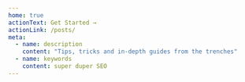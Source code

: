 ```yaml
---
home: true
actionText: Get Started →
actionLink: /posts/
meta:
  - name: description
    content: "Tips, tricks and in-depth guides from the trenches"
  - name: keywords
    content: super duper SEO
---
```

